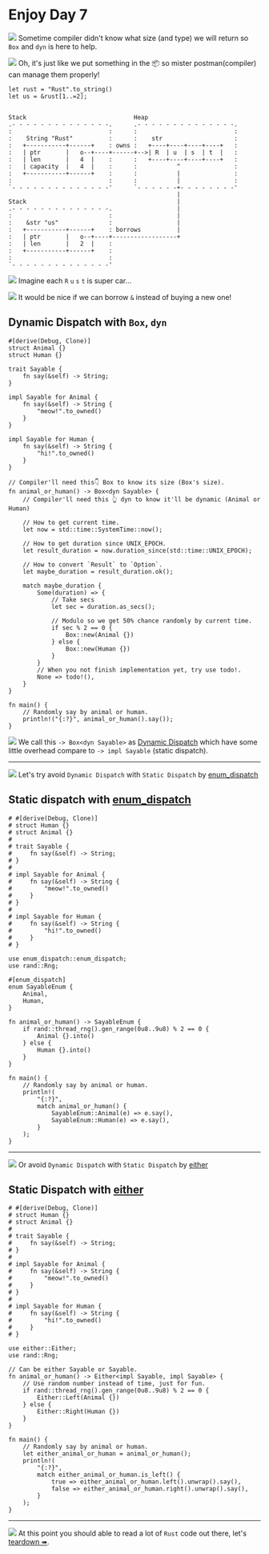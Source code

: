 # Enjoy Day 7

![](/assets/kat.png) <span class="speech-bubble">Sometime compiler didn't know what size (and type) we will return so `Box` and `dyn` is here to help.</span>

![](/assets/duck.png) <span class="speech-bubble">Oh, it's just like we put something in the 📦 so mister postman(compiler) can manage them properly!</span>

```rust,editable
let rust = "Rust".to_string()
let us = &rust[1..=2];
```

```bob

Stack                              Heap
.- - - - - - - - - - - - - -.      .- - - - - - - - - - - - - -.
:                           :      :                           :
:    String "Rust"          :      :    str                    :
:   +-----------+------+    : owns :   +----+----+----+----+   :
:   | ptr       |   o--+----+------+-->| R  | u  | s  | t  |   :
:   | len       |   4  |    :      :   +----+----+----+----+   :
:   | capacity  |   4  |    :      :           ^               :
:   +-----------+------+    :      :           |               :
:                           :      :           |               :
`- - - - - - - - - - - - - -'      `- - - - - -+- - - - - - - -'
                                               |
Stack                                          |
.- - - - - - - - - - - - - -.                  |
:                           :                  |
:    &str "us"              :                  |
:   +-----------+------+    : borrows          |
:   | ptr       |   o--+----+------------------+
:   | len       |   2  |    :
:   +-----------+------+    :
:                           :
`- - - - - - - - - - - - - -'
```

![](/assets/kat.png) <span class="speech-bubble">Imagine each `R` `u` `s` `t` is super car...</span>

![](/assets/duck.png) <span class="speech-bubble">It would be nice if we can borrow `&` instead of buying a new one!</span>

## Dynamic Dispatch with `Box`, `dyn`

```rust,editable
#[derive(Debug, Clone)]
struct Animal {}
struct Human {}

trait Sayable {
    fn say(&self) -> String;
}

impl Sayable for Animal {
    fn say(&self) -> String {
        "meow!".to_owned()
    }
}

impl Sayable for Human {
    fn say(&self) -> String {
        "hi!".to_owned()
    }
}

// Compiler'll need this👇 Box to know its size (Box's size).
fn animal_or_human() -> Box<dyn Sayable> {
    // Compiler'll need this 👆 dyn to know it'll be dynamic (Animal or Human)

    // How to get current time.
    let now = std::time::SystemTime::now();

    // How to get duration since UNIX_EPOCH.
    let result_duration = now.duration_since(std::time::UNIX_EPOCH);

    // How to convert `Result` to `Option`.
    let maybe_duration = result_duration.ok();

    match maybe_duration {
        Some(duration) => {
            // Take secs
            let sec = duration.as_secs();

            // Modulo so we get 50% chance randomly by current time.
            if sec % 2 == 0 {
                Box::new(Animal {})
            } else {
                Box::new(Human {})
            }
        }
        // When you not finish implementation yet, try use todo!.
        None => todo!(),
    }
}

fn main() {
    // Randomly say by animal or human.
    println!("{:?}", animal_or_human().say());
}
```

![](/assets/kat.png) <span class="speech-bubble">We call this `-> Box<dyn Sayable>` as [Dynamic Dispatch](https://doc.rust-lang.org/book/ch17-02-trait-objects.html#trait-objects-perform-dynamic-dispatch) which have some little overhead compare to `-> impl Sayable` (static dispatch).</span>

---

![](/assets/kat.png) <span class="speech-bubble">Let's try avoid `Dynamic Dispatch` with `Static Dispatch` by [enum_dispatch](https://crates.io/crates/enum_dispatch)</span>

## Static dispatch with [enum_dispatch](https://crates.io/crates/enum_dispatch)

```rust,no_run
# #[derive(Debug, Clone)]
# struct Human {}
# struct Animal {}
#
# trait Sayable {
#     fn say(&self) -> String;
# }
#
# impl Sayable for Animal {
#     fn say(&self) -> String {
#         "meow!".to_owned()
#     }
# }
#
# impl Sayable for Human {
#     fn say(&self) -> String {
#         "hi!".to_owned()
#     }
# }

use enum_dispatch::enum_dispatch;
use rand::Rng;

#[enum_dispatch]
enum SayableEnum {
    Animal,
    Human,
}

fn animal_or_human() -> SayableEnum {
    if rand::thread_rng().gen_range(0u8..9u8) % 2 == 0 {
        Animal {}.into()
    } else {
        Human {}.into()
    }
}

fn main() {
    // Randomly say by animal or human.
    println!(
        "{:?}",
        match animal_or_human() {
            SayableEnum::Animal(e) => e.say(),
            SayableEnum::Human(e) => e.say(),
        }
    );
}
```

---

![](/assets/kat.png) <span class="speech-bubble">Or avoid `Dynamic Dispatch` with `Static Dispatch` by [either](https://crates.io/crates/either)</span>

## Static Dispatch with [either](https://crates.io/crates/either)

```rust,no_run
# #[derive(Debug, Clone)]
# struct Human {}
# struct Animal {}
#
# trait Sayable {
#     fn say(&self) -> String;
# }
#
# impl Sayable for Animal {
#     fn say(&self) -> String {
#         "meow!".to_owned()
#     }
# }
#
# impl Sayable for Human {
#     fn say(&self) -> String {
#         "hi!".to_owned()
#     }
# }

use either::Either;
use rand::Rng;

// Can be either Sayable or Sayable.
fn animal_or_human() -> Either<impl Sayable, impl Sayable> {
    // Use random number instead of time, just for fun.
    if rand::thread_rng().gen_range(0u8..9u8) % 2 == 0 {
        Either::Left(Animal {})
    } else {
        Either::Right(Human {})
    }
}

fn main() {
    // Randomly say by animal or human.
    let either_animal_or_human = animal_or_human();
    println!(
        "{:?}",
        match either_animal_or_human.is_left() {
            true => either_animal_or_human.left().unwrap().say(),
            false => either_animal_or_human.right().unwrap().say(),
        }
    );
}
```

---

![](/assets/kat.png) <span class="speech-bubble">At this point you should able to read a lot of `Rust` code out there, let's [teardown ➠](./teardown.md).</span>
